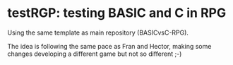 # testRGP: testing BASIC and C in RPG

Using the same template as main repository (BASICvsC-RPG).

The idea is following the same pace as Fran and Hector, making some changes developing a different game but not so different ;-)
